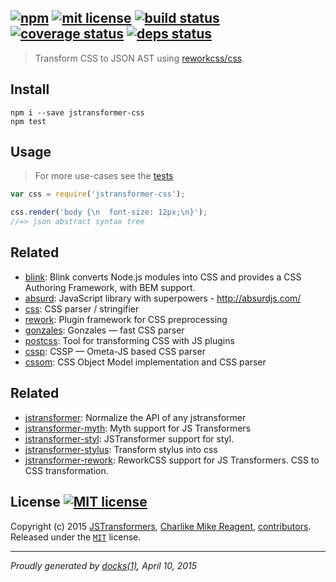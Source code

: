 ## [![npm][npmjs-img]][npmjs-url] [![mit license][license-img]][license-url] [![build status][travis-img]][travis-url] [![coverage status][coveralls-img]][coveralls-url] [![deps status][daviddm-img]][daviddm-url]

> Transform CSS to JSON AST using [reworkcss/css](https://github.com/reworkcss/css).

## Install
```
npm i --save jstransformer-css
npm test
```


## Usage
> For more use-cases see the [tests](./test/index.js)

```js
var css = require('jstransformer-css');

css.render('body {\n  font-size: 12px;\n}');
//=> json abstract syntax tree
```


## Related
- [blink](http://blinkjs.github.io/blink): Blink converts Node.js modules into CSS and provides a CSS Authoring Framework, with BEM support.
- [absurd](http://absurdjs.com/): JavaScript library with superpowers - http://absurdjs.com/
- [css](https://github.com/reworkcss/css): CSS parser / stringifier
- [rework](https://github.com/reworkcss/rework): Plugin framework for CSS preprocessing
- [gonzales](http://github.com/css/gonzales): Gonzales — fast CSS parser
- [postcss](https://github.com/postcss/postcss): Tool for transforming CSS with JS plugins
- [cssp](http://github.com/css/cssp): CSSP — Ometa-JS based CSS parser
- [cssom](https://github.com/NV/CSSOM): CSS Object Model implementation and CSS parser
## Related
- [jstransformer](https://github.com/jstransformers/jstransformer): Normalize the API of any jstransformer
- [jstransformer-myth](https://github.com/jstransformers/jstransformer-myth): Myth support for JS Transformers
- [jstransformer-styl](https://github.com/jstransformers/jstransformer-styl): JSTransformer support for styl.
- [jstransformer-stylus](https://github.com/jstransformers/jstransformer-stylus): Transform stylus into css
- [jstransformer-rework](https://github.com/jstransformers/jstransformer-rework): ReworkCSS support for JS Transformers. CSS to CSS transformation.


## License [![MIT license][license-img]][license-url]
Copyright (c) 2015 [JSTransformers][jstransformers-url], [Charlike Mike Reagent][contrib-more], [contributors][contrib-graf].  
Released under the [`MIT`][license-url] license.


[jstransformers-url]: https://github.com/jstransformers

[npmjs-url]: http://npm.im/jstransformer-css
[npmjs-img]: https://img.shields.io/npm/v/jstransformer-css.svg?style=flat&label=jstransformer-css

[coveralls-url]: https://coveralls.io/r/jstransformers/jstransformer-css?branch=master
[coveralls-img]: https://img.shields.io/coveralls/jstransformers/jstransformer-css.svg?style=flat

[license-url]: https://github.com/jstransformers/jstransformer-css/blob/master/LICENSE.md
[license-img]: https://img.shields.io/badge/license-MIT-blue.svg?style=flat

[travis-url]: https://travis-ci.org/jstransformers/jstransformer-css
[travis-img]: https://img.shields.io/travis/jstransformers/jstransformer-css.svg?style=flat

[daviddm-url]: https://david-dm.org/jstransformers/jstransformer-css
[daviddm-img]: https://img.shields.io/david/jstransformers/jstransformer-css.svg?style=flat

[author-gratipay]: https://gratipay.com/tunnckoCore
[author-twitter]: https://twitter.com/tunnckoCore
[author-github]: https://github.com/tunnckoCore
[author-npmjs]: https://npmjs.org/~tunnckocore

[contrib-more]: http://j.mp/1stW47C
[contrib-graf]: https://github.com/jstransformers/jstransformer-css/graphs/contributors

***

_Proudly generated by [docks(1)](https://github.com/tunnckoCore), April 10, 2015_